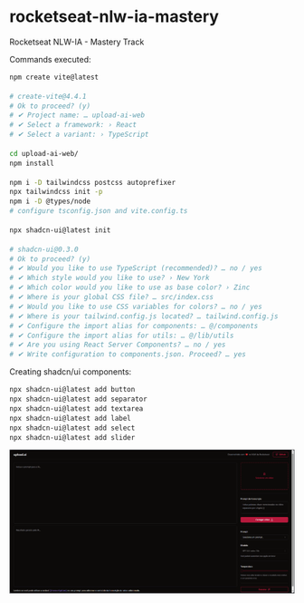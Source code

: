 # rocketseat-nlw-ia-mastery

Rocketseat NLW-IA - Mastery Track

Commands executed:

```bash
npm create vite@latest

# create-vite@4.4.1
# Ok to proceed? (y) 
# ✔ Project name: … upload-ai-web
# ✔ Select a framework: › React
# ✔ Select a variant: › TypeScript

cd upload-ai-web/
npm install

npm i -D tailwindcss postcss autoprefixer
npx tailwindcss init -p
npm i -D @types/node
# configure tsconfig.json and vite.config.ts

npx shadcn-ui@latest init

# shadcn-ui@0.3.0
# Ok to proceed? (y) 
# ✔ Would you like to use TypeScript (recommended)? … no / yes
# ✔ Which style would you like to use? › New York
# ✔ Which color would you like to use as base color? › Zinc
# ✔ Where is your global CSS file? … src/index.css
# ✔ Would you like to use CSS variables for colors? … no / yes
# ✔ Where is your tailwind.config.js located? … tailwind.config.js
# ✔ Configure the import alias for components: … @/components
# ✔ Configure the import alias for utils: … @/lib/utils
# ✔ Are you using React Server Components? … no / yes
# ✔ Write configuration to components.json. Proceed? … yes
```

Creating shadcn/ui components:

```bash
npx shadcn-ui@latest add button
npx shadcn-ui@latest add separator
npx shadcn-ui@latest add textarea
npx shadcn-ui@latest add label
npx shadcn-ui@latest add select
npx shadcn-ui@latest add slider
```

<p><img src="./.github/interface.png" alt="Interface" title="Implemented interface" width="800px" /></p>

